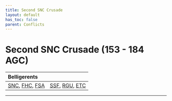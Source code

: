 ```yaml
---
title: Second SNC Crusade
layout: default
has_toc: false
parent: Conflicts
---
```


# Second SNC Crusade (153 - 184 AGC)

| Belligerents        | |
|:-------------|:------------------|
| [SNC], [FHC], [FSA] | [SSF], [RGU], [ETC] |

----

[SNC]: ../../factions/snc.html
[SSF]: ../../factions/ssf.html
[RGU]: ../../factions/rgu.html
[ETC]: ../../factions/etc.html
[FHC]: ../../factions/fhc.html
[FSA]: ../../factions/fsa.html
